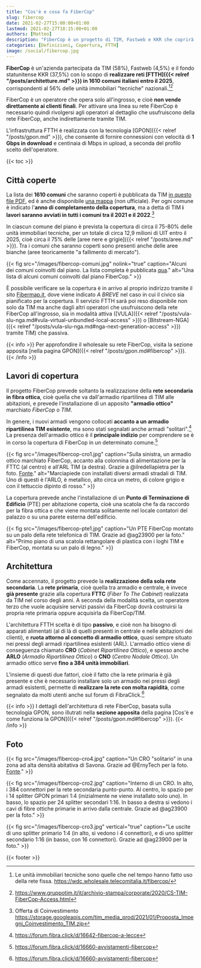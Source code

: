 ```yaml
---
title: "Cos'è e cosa fa FiberCop"
slug: fibercop
date: 2021-02-27T15:00:00+01:00
lastmod: 2021-02-27T18:15:00+01:00
authors: [Matteo]
description: "FiberCop è un progetto di TIM, Fastweb e KKR che coprirà 1610 comuni in FTTH Gigabit entro il 2025. Ecco la lista e i dettagli."
categories: [Definizioni, Copertura, FTTH]
image: /social/fibercop.jpg
---
```


**FiberCop** è un'azienda partecipata da TIM (58%), Fastweb (4,5%) e il fondo statunitense KKR (37,5%) con lo scopo di **realizzare reti [FTTH]({{< relref "/posts/architetture.md" >}}) in 1610 comuni italiani entro il 2025**, corrispondenti al 56% delle unità immobiliari "tecniche" nazionali.[^uit][^costituzione]

[^uit]: Le unità immobiliari tecniche sono quelle che nel tempo hanno fatto uso della rete fissa. https://wdc.wholesale.telecomitalia.it/fibercop/
[^costituzione]: https://www.gruppotim.it/it/archivio-stampa/corporate/2020/CS-TIM-FiberCop-Access.html

FiberCop è un operatore che opera solo all'ingrosso, e cioè **non vende direttamente ai clienti finali**. Per attivare una linea su rete FiberCop è necessario quindi rivolgersi agli operatori al dettaglio che usufruiscono della rete FiberCop, anche indirettamente tramite TIM.

L'infrastruttura FTTH è realizzata con la tecnologia [GPON]({{< relref "/posts/gpon.md" >}}), che consente di fornire connessioni con velocità di **1 Gbps in download** e centinaia di Mbps in upload, a seconda del profilo scelto dell'operatore.

{{< toc >}}

## Città coperte

La lista dei **1610 comuni** che saranno coperti è pubblicata da TIM [in questo file PDF](https://storage.googleapis.com/tim_media_prod/2021/01/Allegato_1-Piano_di_Copertura_Co_investimento.pdf), ed è anche disponibile [una mappa](https://www.google.com/maps/d/viewer?mid=1HAJLRDgqhdg7dcq7LqhXayCLnf2Gq76A&usp=sharing) (non ufficiale). Per ogni comune è indicato l'**anno di completamento della copertura**, ma a detta di TIM **i lavori saranno avviati in tutti i comuni tra il 2021 e il 2022**.[^coinvestimento]

[^coinvestimento]: Offerta di Coinvestimento https://storage.googleapis.com/tim_media_prod/2021/01/Proposta_Impegni_Coinvestimento_TIM.zip

In ciascun comune del piano è prevista la copertura di circa il 75-80% delle unità immobiliari tecniche, per un totale di circa 12,9 milioni di UIT entro il 2025, cioè circa il 75% delle [aree nere e grigie]({{< relref "/posts/aree.md" >}}). Tra i comuni che saranno coperti sono presenti anche delle aree bianche (aree teoricamente "a fallimento di mercato").

{{< fig src="/images/fibercop-comuni.jpg" nolink="true" caption="Alcuni dei comuni coinvolti dal piano. La lista completa è pubblicata [qua](https://storage.googleapis.com/tim_media_prod/2021/01/Allegato_1-Piano_di_Copertura_Co_investimento.pdf)." alt="Una lista di alcuni comuni coinvolti dal piano FiberCop." >}}

È possibile verificare se la copertura è in arrivo al proprio indirizzo tramite il sito [Fibermap.it](https://fibermap.it/), dove viene indicato *A BREVE* nel caso in cui il civico sia pianificato per la copertura. Il servizio FTTH sarà poi reso disponibile non solo da TIM ma anche dagli altri operatori che usufruiscono della rete FiberCop all'ingrosso, sia in modalità attiva ([VULA]({{< relref "/posts/vula-slu-nga.md#vula-virtual-unbundled-local-access" >}}) o [Bitstream-NGA]({{< relref "/posts/vula-slu-nga.md#nga-next-generation-access" >}}) tramite TIM) che passiva.

{{< info >}}
Per approfondire il wholesale su rete FiberCop, visita la sezione apposita [nella pagina GPON]({{< relref "/posts/gpon.md#fibercop" >}}).
{{< /info >}}

## Lavori di copertura

Il progetto FiberCop prevede soltanto la realizzazione della **rete secondaria in fibra ottica**, cioè quella che va dall'armadio ripartilinea di TIM alle abitazioni, e prevede l'installazione di un apposito **"armadio ottico"** marchiato *FiberCop* o *TIM*.

In genere, i nuovi armadi vengono collocati **accanto a un armadio ripartilinea TIM esistente**, ma sono stati segnalati anche armadi "solitari".[^solitario] La presenza dell'armadio ottico è il **principale indizio** per comprendere se è in corso la copertura di FiberCop in un determinato comune.[^avvistamenti]

[^solitario]: https://forum.fibra.click/d/16642-fibercop-a-lecce
[^avvistamenti]: https://forum.fibra.click/d/16660-avvistamenti-fibercop

{{< fig src="/images/fibercop-cro1.jpg" caption="Sulla sinistra, un armadio ottico marchiato FiberCop, accanto alla colonnina di alimentazione per la FTTC (al centro) e all'ARL TIM (a destra). Grazie a @ilredellapietra per la foto. [Fonte](https://forum.fibra.click/d/16373-nuovo-armadio-fibercop)." alt="Marciapiede con installati diversi armadi stradali di TIM. Uno di questi è l'ARLO, è metallico, alto circa un metro, di colore grigio e con il tettuccio dipinto di rosso." >}}

La copertura prevede anche l'installazione di un **Punto di Terminazione di Edificio** (PTE) per abitazione coperta, cioè una scatola che fa da raccordo per la fibra ottica e che viene montata solitamente nel locale contatori del palazzo o su una parete esterna dell'edificio.

{{< fig src="/images/fibercop-pte1.jpg" caption="Un PTE FiberCop montato su un palo della rete telefonica di TIM. Grazie ad @ag23900 per la foto." alt="Primo piano di una scatola rettangolare di plastica con i loghi TIM e FiberCop, montata su un palo di legno." >}}

## Architettura

Come accennato, il progetto prevede la **realizzazione della sola rete secondaria**. La **rete primaria**, cioè quella tra armadio e centrale, è invece **già presente** grazie alla copertura **FTTC** (*Fiber To The Cabinet*) realizzata da TIM nel corso degli anni. A seconda della modalità scelta, un operatore terzo che vuole acquisire servizi passivi da FiberCop dovrà costruirsi la propria rete primaria oppure acquisirla da FiberCop/TIM.

L'architettura FTTH scelta è di tipo **passivo**, e cioè non ha bisogno di apparati alimentati (al di là di quelli presenti in centrale e nelle abitazioni dei clienti), e **ruota attorno al concetto di armadio ottico**, quasi sempre situato nei pressi degli armadi ripartilinea esistenti (ARL). L'armadio ottico viene di conseguenza chiamato **CRO** (*Cabinet Ripartilinea Ottico*), e spesso anche **ARLO** (*Armadio Ripartilinea Ottico*) o **CNO** (*Centro Nodale Ottico*). Un armadio ottico serve **fino a 384 unità immobiliari**.

[^gpon]: https://wdc.wholesale.telecomitalia.it/fibercop/servizi/semi-gpon-e-full-gpon/

L'insieme di questi due fattori, cioè il fatto che la rete primaria è già presente e che è necessario installare solo un armadio nei pressi degli armadi esistenti, permette di **realizzare la rete con molta rapidità**, come segnalato da molti utenti anche sul forum di FibraClick.[^avvistamenti]

{{< info >}}
I dettagli dell'architettura di rete FiberCop, basata sulla tecnologia GPON, sono illutrati nella **sezione apposita** della pagina [Cos'è e come funziona la GPON]({{< relref "/posts/gpon.md#fibercop" >}}).
{{< /info >}}

## Foto

{{< fig src="/images/fibercop-cro4.jpg" caption="Un CRO \"solitario\" in una zona ad alta densità abitativa di Savona. Grazie ad @ErnyTech per la foto. [Fonte](https://forum.fibra.click/d/16373-nuovo-armadio-fibercop/119)." >}}

{{< fig src="/images/fibercop-cro2.jpg" caption="Interno di un CRO. In alto, i 384 connettori per la rete secondaria punto-punto. Al centro, lo spazio per i 14 splitter GPON primari 1:4 (inizialmente ne viene installato solo uno). In basso, lo spazio per 24 splitter secondari 1:16. In basso a destra si vedono i cavi di fibre ottiche primarie in arrivo dalla centrale. Grazie ad @ag23900 per la foto." >}}

{{< fig src="/images/fibercop-cro3.jpg" vertical="true" caption="Le uscite di uno splitter primario 1:4 (in alto, si vedono i 4 connettori), e di uno splitter secondario 1:16 (in basso, con 16 connettori). Grazie ad @ag23900 per la foto." >}}

{{< footer >}}
